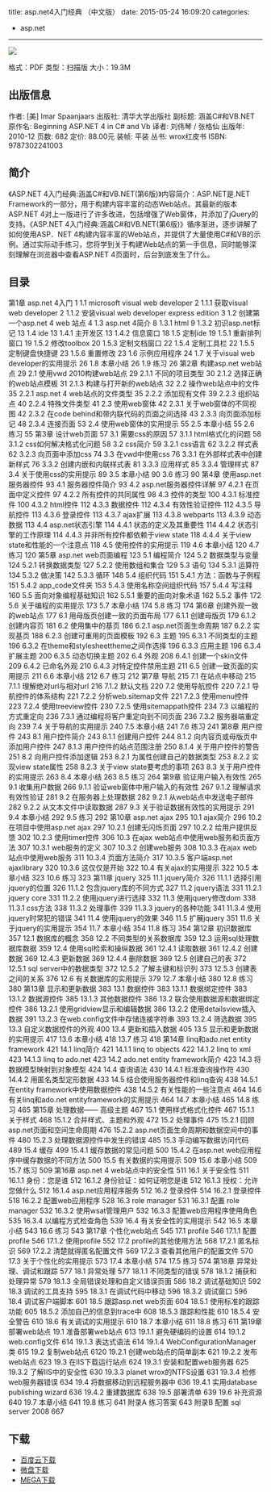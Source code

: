 title: asp.net4入门经典 （中文版）
date: 2015-05-24 16:09:20
categories:
  - asp.net
---

![](http://img3.douban.com/lpic/s6261390.jpg)

格式：PDF
类型：扫描版
大小：19.3M

<!--more-->

## 出版信息 ##

作者: [美] Imar Spaanjaars 
出版社: 清华大学出版社
副标题: 涵盖C#和VB.NET
原作名: Beginning ASP.NET 4 in C# and Vb
译者: 刘伟琴 / 张格仙 
出版年: 2010-12
页数: 682
定价: 88.00元
装帧: 平装
丛书: wrox红皮书
ISBN: 9787302241003

## 简介 ##

《ASP.NET 4入门经典:涵盖C#和VB.NET(第6版)》内容简介：ASP.NET是.NET Framework的一部分，用于构建内容丰富的动态Web站点。其最新的版本ASP.NET 4对上一版进行了许多改进，包括增强了Web窗体，并添加了jQuery的支持。《ASP.NET 4入门经典:涵盖C#和VB.NET(第6版)》循序渐进，逐步讲解了如何使用ASP．NET 4构建内容丰富的Web站点，并提供了大量使用C#和VB的示例。通过实际动手练习，您将学到关于构建Web站点的第一手信息，同时能够深刻理解在浏览器中查看ASP.NET 4页面时，后台到底发生了什么。

## 目录 ##

第1章 asp.net 4入门	1
	1.1 microsoft visual web developer	2
		1.1.1 获取visual web developer	2
		1.1.2 安装visual web developer express edition	3
	1.2 创建第一个asp.net 4 web 站点	4
	1.3 asp.net 4简介	8
		1.3.1 html	9
		1.3.2 初识asp.net标记	13
	1.4 ide	13
		1.4.1 主开发区	13
		1.4.2 信息窗口	18
	1.5 定制ide	19
		1.5.1 重新排列窗口	19
		1.5.2 修改toolbox	20
		1.5.3 定制文档窗口	22
		1.5.4 定制工具栏	22
		1.5.5 定制键盘快捷键	23
		1.5.6 重置修改	23
	1.6 示例应用程序	24
	1.7 关于visual web developer的实用提示	26
	1.8 本章小结	26
	1.9 练习	26
第2章 构建asp.net web站点	29
	2.1 使用vwd 2010构建web站点	29
		2.1.1 不同的项目类型	30
		2.1.2 选择正确的web站点模板	31
		2.1.3 构建与打开新的web站点	32
	2.2 操作web站点中的文件	35
		2.2.1 asp.net 4 web站点的文件类型	35
		2.2.2 添加现有文件	39
		2.2.3 组织站点	40
		2.2.4 特殊文件类型	41
	2.3 使用web窗体	42
		2.3.1 关于web窗体的不同视图	42
		2.3.2 在code behind和带内联代码的页面之间选择	43
		2.3.3 向页面添加标记	48
		2.3.4 连接页面	53
	2.4 使用web窗体的实用提示	55
	2.5 本章小结	55
	2.6 练习	55
第3章 设计web页面	57
	3.1 需要css的原因	57
		3.1.1 html格式化的问题	58
		3.1.2 css如何解决格式化问题	58
	3.2 css简介	59
		3.2.1 css语言	62
		3.2.2 样式表	62
		3.2.3 向页面中添加css	74
	3.3 在vwd中使用css	76
		3.3.1 在外部样式表中创建新样式	76
		3.3.2 创建内嵌和内联样式表	81
		3.3.3 应用样式	85
		3.3.4 管理样式	87
	3.4 关于使用css的实用提示	89
	3.5 本章小结	90
	3.6 练习	90
第4章 使用asp.net服务器控件	93
	4.1 服务器控件简介	93
	4.2 asp.net服务器控件详解	97
		4.2.1 在页面中定义控件	97
		4.2.2 所有控件的共同属性	98
	4.3 控件的类型	100
		4.3.1 标准控件	100
		4.3.2 html控件	112
		4.3.3 数据控件	112
		4.3.4 有效性验证控件	112
		4.3.5 导航控件	113
		4.3.6 登录控件	113
		4.3.7 ajax扩展	113
		4.3.8 webparts	113
		4.3.9 动态数据	113
	4.4 asp.net状态引擎	114
		4.4.1 状态的定义及其重要性	114
		4.4.2 状态引擎的工作原理	114
		4.4.3 并非所有控件都依赖于view state	118
		4.4.4 关于view state和性能的一个注意点	118
	4.5 使用控件的实用提示	119
	4.6 本章小结	120
	4.7 练习	120
第5章 asp.net web页面编程	123
	5.1 编程简介	124
	5.2 数据类型与变量	124
		5.2.1 转换数据类型	127
		5.2.2 使用数组和集合	129
	5.3 语句	134
		5.3.1 运算符	134
		5.3.2 做决策	142
		5.3.3 循环	148
	5.4 组织代码	151
		5.4.1 方法：函数与子例程	151
		5.4.2 app_code文件夹	153
		5.4.3 使用名称空间组织代码	157
		5.4.4 写注释	160
	5.5 面向对象编程基础知识	162
		5.5.1 重要的面向对象术语	162
		5.5.2 事件	172
	5.6 关于编程的实用提示	173
	5.7 本章小结	174
	5.8 练习	174
第6章 创建外观一致的web站点	177
	6.1 用母版页创建一致的页面布局	177
		6.1.1 创建母版页	179
		6.1.2 创建内容页	181
	6.2 使用集中的基页	186
		6.2.1 asp.net页面生命周期	187
		6.2.2 实现基页	188
		6.2.3 创建可重用的页面模板	192
	6.3 主题	195
		6.3.1 不同类型的主题	196
		6.3.2 在theme和stylesheettheme之间作选择	196
		6.3.3 应用主题	196
		6.3.4 扩展主题	200
		6.3.5 动态切换主题	202
	6.4 外观	208
		6.4.1 创建一个skin文件	209
		6.4.2 已命名外观	210
		6.4.3 对特定控件禁用主题	211
	6.5 创建一致页面的实用提示	211
	6.6 本章小结	212
	6.7 练习	212
第7章 导航	215
	7.1 在站点中移动	215
		7.1.1 理解绝对url与相对url	216
		7.1.2 默认文档	220
	7.2 使用导航控件	220
		7.2.1 导航控件的体系结构	221
		7.2.2 分析web.sitemap文件	221
		7.2.3 使用menu控件	223
		7.2.4 使用treeview控件	230
		7.2.5 使用sitemappath控件	234
	7.3 以编程的方式重定向	236
		7.3.1 通过编程将客户重定向到不同页面	236
		7.3.2 服务器端重定向	239
	7.4 关于导航的实用提示	240
	7.5 本章小结	241
	7.6 练习	241
第8章 用户控件	243
	8.1 用户控件简介	243
		8.1.1 创建用户控件	244
		8.1.2 向内容页或母版页中添加用户控件	247
		8.1.3 用户控件的站点范围注册	250
		8.1.4 关于用户控件的警告	251
	8.2 向用户控件添加逻辑	253
		8.2.1 为属性创建自己的数据类型	253
		8.2.2 实现view state属性	258
		8.2.3 关于view state要考虑的事项	263
	8.3 关于用户控件的实用提示	263
	8.4 本章小结	263
	8.5 练习	264
第9章 验证用户输入有效性	265
	9.1 收集用户数据	266
		9.1.1 验证web窗体中用户输入的有效性	267
		9.1.2 理解请求有效性验证	281
	9.2 在服务器上处理数据	282
		9.2.1 从web站点中发送电子邮件	282
		9.2.2 从文本文件中读取数据	287
	9.3 关于验证数据有效性的实用提示	291
	9.4 本章小结	292
	9.5 练习	292
第10章 asp.net ajax	295
	10.1 ajax简介	296
	10.2 在项目中使用asp.net
ajax	297
		10.2.1 创建无闪烁页面	297
		10.2.2 给用户提供反馈	302
		10.2.3 使用timer控件	306
	10.3 在ajax web站点中使用web服务和页面方法	307
		10.3.1 web服务的定义	307
		10.3.2 创建web服务	308
		10.3.3 在ajax web站点中使用web服务	311
		10.3.4 页面方法简介	317
		10.3.5 客户端asp.net ajaxlibrary	320
		10.3.6 这仅仅是开始	322
	10.4 有关ajax的实用提示	322
	10.5 本章小结	323
	10.6 练习	323
第11章 jquery	325
	11.1 jquery简介	326
		11.1.1 选择引用jquery的位置	326
		11.1.2 包含jquery库的不同方式	327
	11.2 jquery语法	331
		11.2.1 jquery core	331
		11.2.2 使用jquery进行选择	332
	11.3 使用jquery修改dom	338
		11.3.1 css方法	338
		11.3.2 处理事件	339
		11.3.3 jquery的各种功能	341
		11.3.4 使用jquery时常犯的错误	341
	11.4 使用jquery的效果	346
	11.5 扩展jquery	351
	11.6 关于jquery的实用提示	354
	11.7 本章小结	354
	11.8 练习	354
第12章 初识数据库	357
	12.1 数据库的概念	358
	12.2 不同类型的关系数据库	359
	12.3 运用sql处理数据库数据	359
	12.4 使用sql检索和操纵数据	361
		12.4.1 读取数据	361
		12.4.2 创建数据	369
		12.4.3 更新数据	369
		12.4.4 删除数据	369
	12.5 创建自己的表	372
		12.5.1 sql server中的数据类型	372
		12.5.2 了解主键和标识列	373
		12.5.3 创建表之间的关系	376
	12.6 有关数据库的实用提示	379
	12.7 本章小结	380
	12.8 练习	380
第13章 显示和更新数据	383
	13.1 数据控件	383
		13.1.1 数据绑定控件	383
		13.1.2 数据源控件	385
		13.1.3 其他数据控件	386
	13.2 联合使用数据源和数据绑定控件	386
		13.2.1 使用gridview显示和编辑数据	386
		13.2.2 使用detailsview插入数据	391
		13.2.3 在web.config文件中存储连接字符串	393
		13.2.4 筛选数据	395
	13.3 自定义数据控件的外观	400
	13.4 更新和插入数据	405
	13.5 显示和更新数据的实用提示	417
	13.6 本章小结	418
	13.7 练习	418
第14章 linq和ado.net entity framework	421
	14.1 linq简介	421
		14.1.1 linq to objects	422
		14.1.2 linq to xml	423
		14.1.3 linq to ado.net	423
	14.2 ado.net entity framework简介	423
	14.3 将数据模型映射到对象模型	424
	14.4 查询语法	430
		14.4.1 标准查询操作符	430
		14.4.2 用匿名类型定形数据	433
	14.5 结合使用服务器控件和linq查询	438
		14.5.1 在entity framework中使用数据控件	438
		14.5.2 有关性能的一些注意点	464
	14.6 有关linq和ado.net entityframework的实用提示	464
	14.7 本章小结	465
	14.8 练习	465
第15章 处理数据—— 高级主题	467
	15.1 使用样式格式化控件	467
		15.1.1 关于样式	468
		15.1.2 合并样式、主题和外观	472
	15.2 处理事件	475
		15.2.1 回顾asp.net页面和空间生命周期	476
		15.2.2 asp.net页面生命周期和数据空间中的事件	480
		15.2.3 处理数据源控件中发生的错误	485
	15.3 手动编写数据访问代码	489
	15.4 缓存	499
		15.4.1 缓存数据的常见问题	500
		15.4.2 在asp.net web应用程序中缓存数据的不同方法	500
	15.5 有关数据的实用提示	509
	15.6 本章小结	509
	15.7 练习	509
第16章 asp.net 4 web站点中的安全性	511
	16.1 关于安全性	511
		16.1.1 身份：您是谁	512
		16.1.2 身份验证：如何证明您是谁	512
		16.1.3 授权：允许您做什么	512
		16.1.4 asp.net应用程序服务	512
	16.2 登录控件	514
		16.2.1 登录控件	518
		16.2.2 配置web应用程序	528
	16.3 role manager	531
		16.3.1 配置 role manager	532
		16.3.2 使用wsat管理用户	532
		16.3.3 配置web应用程序使用角色	535
		16.3.4 以编程方式检查角色	539
	16.4 有关安全性的实用提示	542
	16.5 本章小结	543
	16.6 练习	543
第17章 个性化web站点	545
	17.1 profile	546
		17.1.1 配置profile	546
		17.1.2 使用profile	552
	17.2 profile的其他使用方法	568
		17.2.1 匿名标识	569
		17.2.2 清楚就得匿名配置文件	569
		17.2.3 查看其他用户的配置文件	570
	17.3 关于个性化的实用提示	573
	17.4 本章小结	574
	17.5 练习	574
第18章 异常处理、调试和跟踪	577
	18.1 异常处理	577
		18.1.1 不同类型的错误	578
		18.1.2 捕获和处理异常	579
		18.1.3 全局错误处理和自定义错误页面	586
	18.2 调试基础知识	592
	18.3 调试的工具支持	595
		18.3.1 在调试代码中移动	596
		18.3.2 调试窗口	596
	18.4 调试客户端脚本	601
	18.5 跟踪asp.net web页面	604
		18.5.1 使用标准的跟踪功能	605
		18.5.2 添加自己的信息到trace中	608
		18.5.3 跟踪和性能	610
		18.5.4 安全警告	610
	18.6 有关调试的实用提示	610
	18.7 本章小结	611
	18.8 练习	611
第19章 部署web站点
	19.1 准备部署web站点	613
		19.1.1 避免硬编码的设置	614
		19.1.2 web.config文件	614
		19.1.3 表达式语法	614
		19.1.4 WebConfigurationManager类	615
	19.2 复制web站点	6120
		19.2.1 创建web站点的简单副本	621
		19.2.2 发布web站点	623
	19.3 在IIS下载运行站点	624
		19.3.1 安装和配置web服务器	625
		19.3.2 了解IIS中的安全性	630
		19.3.3 planet wrox的NTFS设置	631
		19.3.4 检修web服务器错误	634
	19.4 将数据移动到远程服务器中	636
		19.4.1 实用database publishing wizard	636
		19.4.2 重建数据库	638
	19.5 部署清单	639
	19.6 补充资源	640
	19.7 本章小结	641
	19.8 练习	641
附录A 练习答案	643
附录B 配置 sql server 2008	667

## 下载 ##

+ [百度云下载](http://pan.baidu.com/s/1hqxmIxQ)
+ [微盘下载](http://vdisk.weibo.com/s/aADaW4YRFwnBs)
+ [MEGA下载](https://mega.co.nz/#!rZd1RRbR!29w5Sw_chr6RMMXkLs6PLU2tJb43ufdvRJZa_62hw7U)
